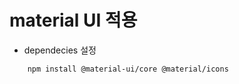 # material UI 적용
* dependecies 설정
``` npm install @mui/material @emotion/react @emotion/styled 
    npm install @material-ui/core @material/icons
```
